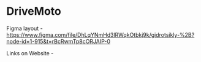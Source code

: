 # DriveMoto
Figma layout - https://www.figma.com/file/DhLqYNmHd3lRWqkOtbkj9k/gidrotsikly-%2B?node-id=1-915&t=rBcRwmTp8cORJAIP-0


Links on Website - 
